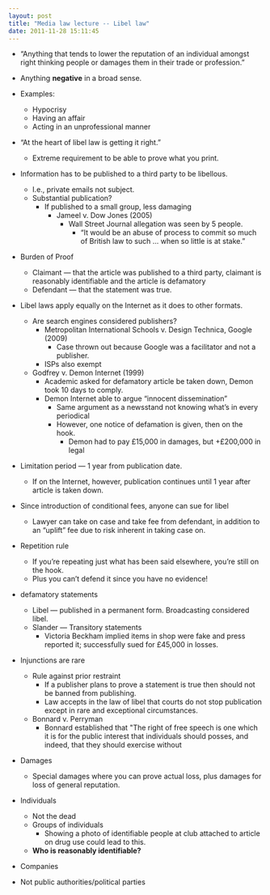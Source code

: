 ```yaml
---
layout: post
title: "Media law lecture -- Libel law"
date: 2011-11-28 15:11:45
---
```


+ “Anything that tends to lower the reputation of an individual amongst right thinking people or damages them in their trade or profession.”
+ Anything **negative** in a broad sense.
+ Examples:
    + Hypocrisy
    + Having an affair
    + Acting in an unprofessional manner
+ “At the heart of libel law is getting it right.”
    + Extreme requirement to be able to prove what you print.
+ Information has to be published to a third party to be libellous.
    + I.e., private emails not subject.
    + Substantial publication?
         + If published to a small group, less damaging
             + Jameel v. Dow Jones (2005)
                 + Wall Street Journal allegation was seen by 5 people.
                     + “It would be an abuse of process to commit so much of British law to such ... when so little is at stake.”
+ Burden of Proof
    + Claimant — that the article was published to a third party, claimant is reasonably identifiable and the article is defamatory
    + Defendant — that the statement was true.
+ Libel laws apply equally on the Internet as it does to other formats.
     + Are search engines considered publishers?
        + Metropolitan International Schools v. Design Technica, Google (2009)
            + Case thrown out because Google was a facilitator and not a publisher.
        + ISPs also exempt
    + Godfrey v. Demon Internet (1999)
        + Academic asked for defamatory article be taken down, Demon took 10 days to comply.
        + Demon Internet able to argue “innocent dissemination”
             + Same argument as a newsstand not knowing what’s in every periodical
             + However, one notice of defamation is given, then on the hook.
                 + Demon had to pay £15,000 in damages, but +£200,000 in legal
+ Limitation period — 1 year from publication date.
    + If on the Internet, however, publication continues until 1 year after article is taken down.
+ Since introduction of conditional fees, anyone can sue for libel
    + Lawyer can take on case and take fee from defendant, in addition to an “uplift” fee due to risk inherent in taking case on.
+ Repetition rule
    + If you’re repeating just what has been said elsewhere, you’re still on the hook.
    + Plus you can’t defend it since you have no evidence!
+ defamatory statements
    + Libel — published in a permanent form. Broadcasting considered libel.
    + Slander — Transitory statements
        + Victoria Beckham implied items in shop were fake and press reported it; successfully sued for £45,000 in losses. 
+ Injunctions are rare
    + Rule against prior restraint
        + If a publisher plans to prove a statement is true then should not be banned from publishing.
        + Law accepts in the law of libel that courts do not stop publication except in rare and exceptional circumstances. 
    + Bonnard v. Perryman
        + Bonnard established that "The right of free speech is one which it is for the public interest that individuals should posses, and indeed, that they should exercise without
+ Damages
    + Special damages where you can prove actual loss, plus damages for loss of general reputation.

+ Individuals
    + Not the dead
    + Groups of individuals
        + Showing a photo of identifiable people at club attached to article on drug use could lead to this.
    + **Who is reasonably identifiable?**
+ Companies
+ Not public authorities/political parties
